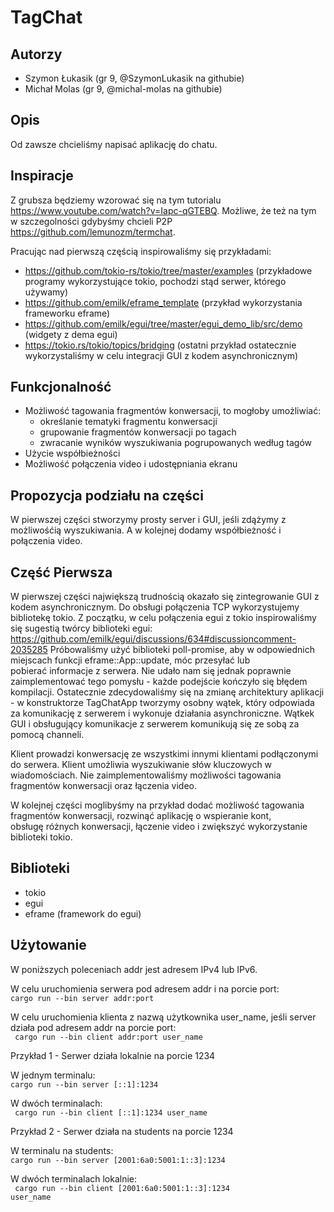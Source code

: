 # TagChat

## Autorzy
- Szymon Łukasik (gr 9, @SzymonLukasik na githubie)
- Michał Molas (gr 9, @michal-molas na githubie)

## Opis
Od zawsze chcieliśmy napisać aplikację do chatu.

## Inspiracje
Z grubsza będziemy wzorować się na tym tutorialu https://www.youtube.com/watch?v=Iapc-qGTEBQ.
Możliwe, że też na tym w szczegolności gdybyśmy chcieli P2P https://github.com/lemunozm/termchat.

Pracując nad pierwszą częścią inspirowaliśmy się przykładami:
- https://github.com/tokio-rs/tokio/tree/master/examples  (przykładowe programy wykorzystujące tokio, pochodzi stąd serwer, którego używamy)
- https://github.com/emilk/eframe_template  (przykład wykorzystania frameworku eframe)
- https://github.com/emilk/egui/tree/master/egui_demo_lib/src/demo (widgety z dema egui)
- https://tokio.rs/tokio/topics/bridging (ostatni przykład ostatecznie wykorzystaliśmy w celu integracji GUI z kodem asynchronicznym)

## Funkcjonalność
- Możliwość tagowania fragmentów konwersacji, to mogłoby umożliwiać:
  - określanie tematyki fragmentu konwersacji
  - grupowanie fragmentów konwersacji po tagach
  - zwracanie wyników wyszukiwania pogrupowanych według tagów
- Użycie współbieżności
- Możliwość połączenia video i udostępniania ekranu

## Propozycja podziału na części
W pierwszej części stworzymy prosty server i GUI, jeśli zdążymy z możliwośćią wyszukiwania. 
A w kolejnej dodamy współbieżność i połączenia video.

## Część Pierwsza
W pierwszej części największą trudnością okazało się zintegrowanie GUI z kodem asynchronicznym.
Do obsługi połączenia TCP wykorzystujemy bibliotekę tokio.
Z początku, w celu połączenia egui z tokio inspirowaliśmy się sugestią twórcy biblioteki egui:
https://github.com/emilk/egui/discussions/634#discussioncomment-2035285
Próbowaliśmy użyć biblioteki poll-promise, aby w odpowiednich miejscach funkcji eframe::App::update, móc przesyłać lub pobierać informacje z serwera.
Nie udało nam się jednak poprawnie zaimplementować tego pomysłu - każde podejście kończyło się błędem kompilacji.
Ostatecznie zdecydowaliśmy się na zmianę architektury aplikacji - w konstruktorze TagChatApp tworzymy osobny wątek, który odpowiada za komunikację z serwerem i wykonuje działania asynchroniczne. Wątkek GUI i obsługujący komunikacje z serwerem komunikują się ze sobą za pomocą channeli.

Klient prowadzi konwersację ze wszystkimi innymi klientami podłączonymi do serwera.
Klient umożliwia wyszukiwanie słów kluczowych w wiadomościach.
Nie zaimplementowaliśmy możliwości tagowania fragmentów konwersacji oraz łączenia video.

W kolejnej części moglibyśmy na przykład dodać możliwość tagowania fragmentów konwersacji, rozwinąć aplikację o wspieranie kont, obsługę różnych konwersacji, łączenie video i zwiększyć wykorzystanie biblioteki tokio.

## Biblioteki
- tokio
- egui
- eframe (framework do egui)

## Użytowanie
W poniższych poleceniach addr jest adresem IPv4 lub IPv6.

W celu uruchomienia serwera pod adresem addr i na porcie port: \
<code>cargo run --bin server addr:port </code>

W celu uruchomienia klienta z nazwą użytkownika user_name, jeśli server działa pod adresem addr na porcie port:  \
<code> cargo run --bin client addr:port user_name</code> 

Przykład 1 - Serwer działa lokalnie na porcie 1234

W jednym terminalu: \
<code>cargo run --bin server [::1]:1234 </code>

W dwóch terminalach: \
<code> cargo run --bin client [::1]:1234 user_name</code> 


Przykład 2 - Serwer działa na students na porcie 1234

W terminalu na students: \
<code>cargo run --bin server [2001:6a0:5001:1::3]:1234 </code>

W dwóch terminalach lokalnie: \
<code> cargo run --bin client [2001:6a0:5001:1::3]:1234 user_name</code>



